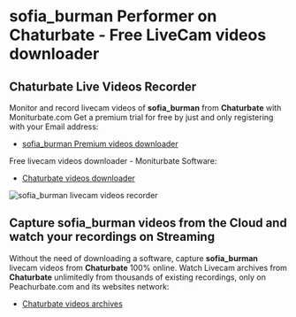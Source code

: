 # sofia_burman Performer on Chaturbate - Free LiveCam videos downloader

## Chaturbate Live Videos Recorder

Monitor and record livecam videos of **sofia_burman** from **Chaturbate** with Moniturbate.com
Get a premium trial for free by just and only registering with your Email address:
* [sofia_burman Premium videos downloader](https://moniturbate.com/request-demo-licence-key.html)

Free livecam videos downloader - Moniturbate Software:
* [Chaturbate videos downloader](https://moniturbate.com/moniturbate-download-software.html)

![sofia_burman livecam videos recorder](https://peachurnet.com/templates/moniturbate-software.png)


## Capture sofia_burman videos from the Cloud and watch your recordings on Streaming

Without the need of downloading a software, capture **sofia_burman** livecam videos from **Chaturbate** 100% online.
Watch Livecam archives from **Chaturbate** unlimitedly from thousands of existing recordings, only on Peachurbate.com and its websites network:
* [Chaturbate videos archives](https://peachurnet.com/)